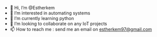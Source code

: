 - 👋 Hi, I’m @Estherkem
- 👀 I’m interested in automating systems
- 🌱 I’m currently learning python
- 💞️ I’m looking to collaborate on any IoT projects
- 📫 How to reach me : send me an email on estherkem97@gmail.com

<!---
Estherkem/Estherkem is a ✨ special ✨ repository because its `README.md` (this file) appears on your GitHub profile.
You can click the Preview link to take a look at your changes.
--->
